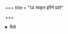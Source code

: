 +++
title = "14 स्वकृत इरिणे प्रदरे"

+++

<details><summary>थिते</summary>

14. He should offer on a naturally salty land or in cleft (in the ground).   

[^1]: See TB II.2.1.7. 
</details>
